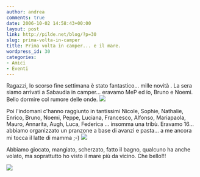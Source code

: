 ```yaml
---
author: andrea
comments: true
date: 2006-10-02 14:58:43+00:00
layout: post
link: http://pilde.net/blog/?p=30
slug: prima-volta-in-camper
title: Prima volta in camper... e il mare.
wordpress_id: 30
categories:
- Amici
- Eventi
---
```


Ragazzi, lo scorso fine settimana è stato fantastico... mille novità . La sera siamo arrivati a Sabaudia in camper... eravamo MeP ed io, Bruno e Noemi. Bello dormire col rumore delle onde.
![](http://pilde.net/blog/wp-content/uploads/2006/10/copia-di-dscn2316.JPG)

Poi l'indomani c'hanno raggiunto in tantissimi Nicole, Sophie, Nathalie, Enrico, Bruno, Noemi, Peppe, Luciana, Francesco, Alfonso, Mariapaola, Mauro, Annarita, Augh, Luca, Federica ...  insomma una tribù. Eravamo 16... abbiamo organizzato un pranzone a base di avanzi e pasta... a me ancora mi tocca il latte di mamma ;-)
![](http://pilde.net/blog/wp-content/uploads/2006/10/copia-di-dscn2348.JPG)

Abbiamo giocato, mangiato, scherzato, fatto il bagno, qualcuno ha anche volato, ma soprattutto ho visto il mare più da vicino. Che bello!!!

![](http://pilde.net/blog/wp-content/uploads/2006/10/copia-di-dscn2329.JPG)
